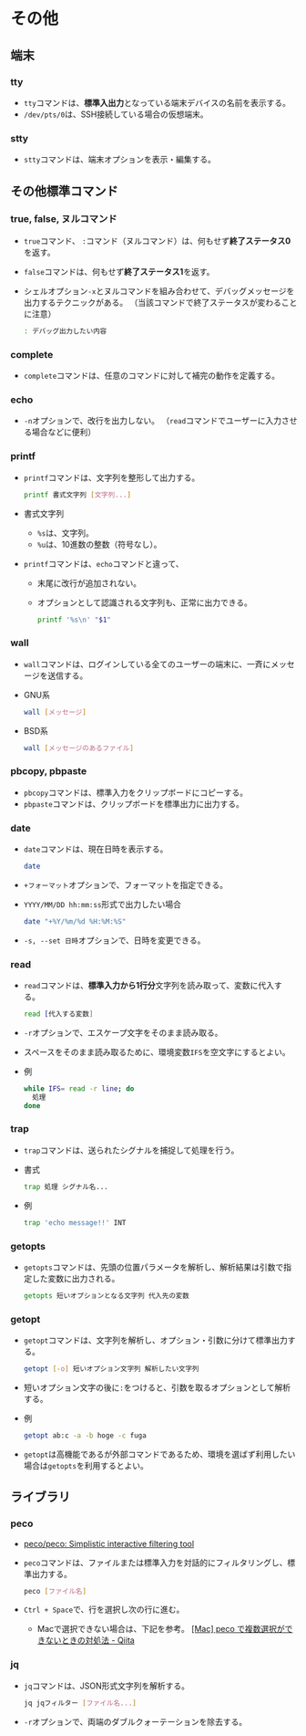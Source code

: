# その他

## 端末

### tty

- `tty`コマンドは、**標準入出力**となっている端末デバイスの名前を表示する。
- `/dev/pts/0`は、SSH接続している場合の仮想端末。

### stty

- `stty`コマンドは、端末オプションを表示・編集する。

## その他標準コマンド

### true, false, ヌルコマンド

- `true`コマンド、 `:`コマンド（ヌルコマンド）は、何もせず**終了ステータス0**を返す。
- `false`コマンドは、何もせず**終了ステータス1**を返す。
- シェルオプション`-x`とヌルコマンドを組み合わせて、デバッグメッセージを出力するテクニックがある。
  （当該コマンドで終了ステータスが変わることに注意）

  ```bash
  : デバッグ出力したい内容
  ```

### complete

- `complete`コマンドは、任意のコマンドに対して補完の動作を定義する。

### echo

- `-n`オプションで、改行を出力しない。
  （`read`コマンドでユーザーに入力させる場合などに便利）

### printf

- `printf`コマンドは、文字列を整形して出力する。

  ```bash
  printf 書式文字列 [文字列...]
  ```

- 書式文字列
  - `%s`は、文字列。
  - `%u`は、10進数の整数（符号なし）。
- `printf`コマンドは、`echo`コマンドと違って、
  - 末尾に改行が追加されない。
  - オプションとして認識される文字列も、正常に出力できる。

    ```bash
    printf '%s\n' "$1"
    ```

### wall

- `wall`コマンドは、ログインしている全てのユーザーの端末に、一斉にメッセージを送信する。
- GNU系

  ```bash
  wall [メッセージ]
  ```

- BSD系

  ```bash
  wall [メッセージのあるファイル]
  ```

### pbcopy, pbpaste

- `pbcopy`コマンドは、標準入力をクリップボードにコピーする。
- `pbpaste`コマンドは、クリップボードを標準出力に出力する。

### date

- `date`コマンドは、現在日時を表示する。

  ```bash
  date
  ```

- `+フォーマット`オプションで、フォーマットを指定できる。
- `YYYY/MM/DD hh:mm:ss`形式で出力したい場合

  ```bash
  date "+%Y/%m/%d %H:%M:%S"
  ```

- `-s, --set 日時`オプションで、日時を変更できる。

### read

- `read`コマンドは、**標準入力から1行分**文字列を読み取って、変数に代入する。

  ```bash
  read [代入する変数]
  ```

- `-r`オプションで、エスケープ文字をそのまま読み取る。
- スペースをそのまま読み取るために、環境変数`IFS`を空文字にするとよい。
- 例

  ```bash
  while IFS= read -r line; do
    処理
  done
  ```

### trap

- `trap`コマンドは、送られたシグナルを捕捉して処理を行う。
- 書式

  ```bash
  trap 処理 シグナル名...
  ```

- 例

  ```bash
  trap 'echo message!!' INT
  ```

### getopts

- `getopts`コマンドは、先頭の位置パラメータを解析し、解析結果は引数で指定した変数に出力される。

  ```bash
  getopts 短いオプションとなる文字列 代入先の変数
  ```

### getopt

- `getopt`コマンドは、文字列を解析し、オプション・引数に分けて標準出力する。

  ```bash
  getopt [-o] 短いオプション文字列 解析したい文字列
  ```

- 短いオプション文字の後に`:`をつけると、引数を取るオプションとして解析する。

- 例

  ```bash
  getopt ab:c -a -b hoge -c fuga
  ```

- `getopt`は高機能であるが外部コマンドであるため、環境を選ばず利用したい場合は`getopts`を利用するとよい。

## ライブラリ

### peco

- [peco/peco: Simplistic interactive filtering tool](https://github.com/peco/peco)

- `peco`コマンドは、ファイルまたは標準入力を対話的にフィルタリングし、標準出力する。

  ```bash
  peco [ファイル名]
  ```

- `Ctrl + Space`で、行を選択し次の行に進む。
  - Macで選択できない場合は、下記を参考。
    [[Mac] peco で複数選択ができないときの対処法 - Qiita](https://qiita.com/noraworld/items/6143e54dc844719eccde)

### jq

- `jq`コマンドは、JSON形式文字列を解析する。

  ```bash
  jq jqフィルター [ファイル名...]
  ```

- `-r`オプションで、両端のダブルクォーテーションを除去する。
